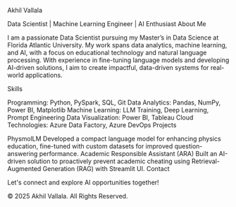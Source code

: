 Akhil Vallala

Data Scientist | Machine Learning Engineer | AI Enthusiast
About Me

I am a passionate Data Scientist pursuing my Master’s in Data Science at Florida Atlantic University. My work spans data analytics, machine learning, and AI, with a focus on educational technology and natural language processing. With experience in fine-tuning language models and developing AI-driven solutions, I aim to create impactful, data-driven systems for real-world applications.


Skills

Programming: Python, PySpark, SQL, Git
Data Analytics: Pandas, NumPy, Power BI, Matplotlib
Machine Learning: LLM Training, Deep Learning, Prompt Engineering
Data Visualization: Power BI, Tableau
Cloud Technologies: Azure Data Factory, Azure DevOps
Projects

PhysmolLM
Developed a compact language model for enhancing physics education, fine-tuned with custom datasets for improved question-answering performance.
Academic Responsible Assistant (ARA)
Built an AI-driven solution to proactively prevent academic cheating using Retrieval-Augmented Generation (RAG) with Streamlit UI.
Contact

Let's connect and explore AI opportunities together!


© 2025 Akhil Vallala. All Rights Reserved.
